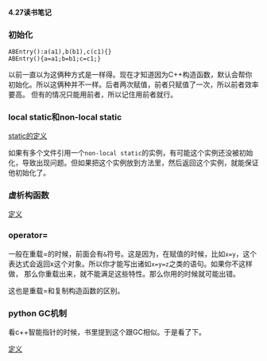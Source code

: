 #### 4.27读书笔记
### 初始化
    ABEntry():a(a1),b(b1),c(c1){}
    ABEntry(){a=a1;b=b1;c=c1;}
以前一直以为这俩种方式是一样得。现在才知道因为C++构造函数，默认会帮你初始化。所以这俩种并不一样。后者两次赋值，前者只赋值了一次，所以前者效率要高。
但有的情况只能用前者，所以记住用前者就行。

### local static和non-local static
[static的定义](https://github.com/bloodycoder/bookCollection/blob/master/notes/elements/static.md)

如果有多个文件引用一个`non-local static`的实例，有可能这个实例还没被初始化，导致出现问题。但如果把这个实例放到方法里，然后返回这个实例，就能保证他初始化了。

### 虚析构函数

[定义](https://github.com/bloodycoder/bookCollection/blob/master/notes/elements/%E8%99%9A%E5%87%BD%E6%95%B0.md)

### operator=

一般在重载=的时候，前面会有`&`符号。这是因为，在赋值的时候，比如`x=y`，这个表达式会返回x这个对象。所以你才能写出诸如`x=y=z`之类的语句。如果你不这样做，
那么你重载出来，就不能满足这些特性。那么你用的时候就可能出错。

这也是重载=和复制构造函数的区别。

### python GC机制

看c++智能指针的时候，书里提到这个跟GC相似。于是看了下。

[定义](https://github.com/bloodycoder/bookCollection/blob/master/notes/elements/pythonGC%E6%9C%BA%E5%88%B6.md)
